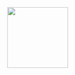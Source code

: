 <div>
  <a href="https://github.com/brunondionisio
  <img height="140em" src="https://github-readme-stats.vercel.app/api?username=brunondionisio&show_icons=true&theme=dark&include_all_commits=true&count_private=true%22/%3E%22%3E">
  <img height="140em" src="https://github-readme-stats.vercel.app/api/top-langs/?username=brunondionisio&layout=compact&langs_count=7&theme=dark%22/%3E%22%3E">
</div>
